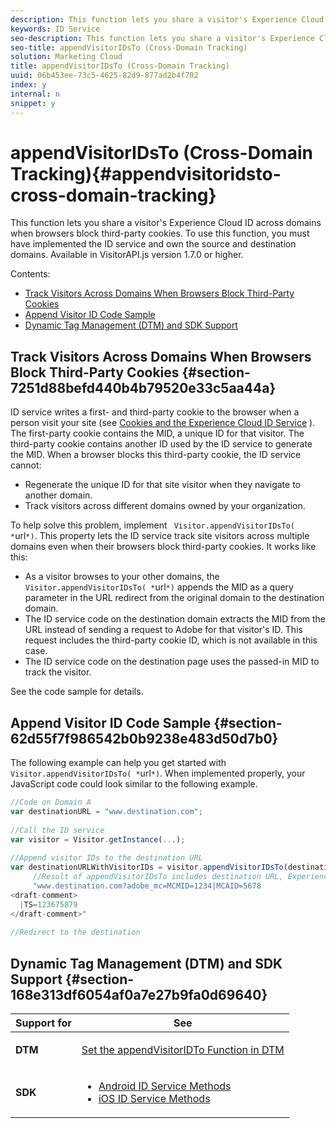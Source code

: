 ```yaml
---
description: This function lets you share a visitor's Experience Cloud ID across domains when browsers block third-party cookies. To use this function, you must have implemented the ID service and own the source and destination domains. Available in VisitorAPI.js version 1.7.0 or higher.
keywords: ID Service
seo-description: This function lets you share a visitor's Experience Cloud ID across domains when browsers block third-party cookies. To use this function, you must have implemented the ID service and own the source and destination domains. Available in VisitorAPI.js version 1.7.0 or higher.
seo-title: appendVisitorIDsTo (Cross-Domain Tracking)
solution: Marketing Cloud
title: appendVisitorIDsTo (Cross-Domain Tracking)
uuid: 06b453ee-73c5-4625-82d9-877ad2b4f702
index: y
internal: n
snippet: y
---
```


# appendVisitorIDsTo (Cross-Domain Tracking){#appendvisitoridsto-cross-domain-tracking}

This function lets you share a visitor's Experience Cloud ID across domains when browsers block third-party cookies. To use this function, you must have implemented the ID service and own the source and destination domains. Available in VisitorAPI.js version 1.7.0 or higher.

Contents:

<ul class="simplelist"> 
 <li> <a href="../../mcvid-library/mcvid-get-set/mcvid-appendvisitorid.md#section-7251d88befd440b4b79520e33c5aa44a" format="dita" scope="local"> Track Visitors Across Domains When Browsers Block Third-Party Cookies </a> </li> 
 <li> <a href="../../mcvid-library/mcvid-get-set/mcvid-appendvisitorid.md#section-62d55f7f986542b0b9238e483d50d7b0" format="dita" scope="local"> Append Visitor ID Code Sample </a> </li> 
 <li> <a href="../../mcvid-library/mcvid-get-set/mcvid-appendvisitorid.md#section-168e313df6054af0a7e27b9fa0d69640" format="dita" scope="local"> Dynamic Tag Management (DTM) and SDK Support </a> </li> 
</ul>

## Track Visitors Across Domains When Browsers Block Third-Party Cookies {#section-7251d88befd440b4b79520e33c5aa44a}

ID service writes a first- and third-party cookie to the browser when a person visit your site (see [Cookies and the Experience Cloud ID Service](../../mcvid-introduction/mcvid-cookies.md) ). The first-party cookie contains the MID, a unique ID for that visitor. The third-party cookie contains another ID used by the ID service to generate the MID. When a browser blocks this third-party cookie, the ID service cannot:

* Regenerate the unique ID for that site visitor when they navigate to another domain. 
* Track visitors across different domains owned by your organization.

To help solve this problem, implement ` Visitor.appendVisitorIDsTo( *`url`*)`. This property lets the ID service track site visitors across multiple domains even when their browsers block third-party cookies. It works like this:

* As a visitor browses to your other domains, the ` Visitor.appendVisitorIDsTo( *`url`*)` appends the MID as a query parameter in the URL redirect from the original domain to the destination domain. 
* The ID service code on the destination domain extracts the MID from the URL instead of sending a request to Adobe for that visitor's ID. This request includes the third-party cookie ID, which is not available in this case. 
* The ID service code on the destination page uses the passed-in MID to track the visitor.

See the code sample for details.

## Append Visitor ID Code Sample {#section-62d55f7f986542b0b9238e483d50d7b0}

The following example can help you get started with ` Visitor.appendVisitorIDsTo( *`url`*)`. When implemented properly, your JavaScript code could look similar to the following example.

```js
//Code on Domain A 
var destinationURL = "www.destination.com"; 
 
//Call the ID service 
var visitor = Visitor.getInstance(...); 
 
//Append visitor IDs to the destination URL 
var destinationURLWithVisitorIDs = visitor.appendVisitorIDsTo(destinationURL); 
     //Result of appendVisitorIDsTo includes destination URL, Experience Cloud ID (MCMID), and Analytics ID (MCAID) 
     "www.destination.com?adobe_mc=MCMID=1234|MCAID=5678 
<draft-comment>
  |TS=123675879 
</draft-comment>" 
 
//Redirect to the destination
```

## Dynamic Tag Management (DTM) and SDK Support {#section-168e313df6054af0a7e27b9fa0d69640}

<table id="table_6E7152B4FD2B4C4D8C9477C68204C4FF"> 
 <thead> 
  <tr> 
   <th colname="col1" class="entry"> Support for </th> 
   <th colname="col2" class="entry"> See </th> 
  </tr> 
 </thead>
 <tbody> 
  <tr> 
   <td colname="col1"> <p> <b>DTM</b> </p> </td> 
   <td colname="col2"> <p> <a href="https://helpx.adobe.com/dtm/kb/how-to-set-marketing-cloud-id-service-helper-function-in-adobe-d.html" format="https" scope="external"> Set the appendVisitorIDTo Function in DTM </a> </p> </td> 
  </tr> 
  <tr> 
   <td colname="col1"> <p> <b>SDK</b> </p> </td> 
   <td colname="col2"> 
    <ul id="ul_9D7933FF68EE4C71BAE999B3747F8398"> 
     <li id="li_9036C76AAECC4E639C23020C0C9F2AF8"> <a href="https://marketing.adobe.com/resources/help/en_US/mobile/android/mc_methods.html" format="https" scope="external"> Android ID Service Methods </a> </li> 
     <li id="li_E49D357905584674BFDFE348345B3849"> <a href="https://marketing.adobe.com/resources/help/en_US/mobile/ios/mc_methods.html" format="https" scope="external"> iOS ID Service Methods </a> </li> 
    </ul> </td> 
  </tr> 
 </tbody> 
</table>

